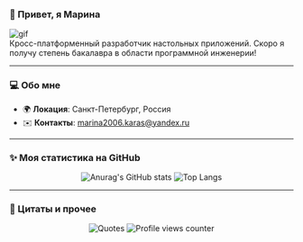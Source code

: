 ### 👋 Привет, я Марина

<img src="https://media1.giphy.com/media/v1.Y2lkPTc5MGI3NjExcTB6Z2Y1N2d1ZjdmbzBwOWdxaHB0MTB3OHVhNGc3MnkzcGl1NW94biZlcD12MV9pbnRlcm5hbF9naWZfYnlfaWQmY3Q9Zw/78XCFBGOlS6keY1Bil/giphy.gif" alt="gif"/>

<br>
Кросс-платформенный разработчик настольных приложений. Скоро я получу степень бакалавра в области программной инженерии!

---

### 💻 Обо мне

* 🌍 **Локация**: Санкт-Петербург, Россия
* ✉️ **Контакты**: [marina2006.karas@yandex.ru](mailto:marina2006.karas@yandex.ru)

---

### ✨ Моя статистика на GitHub

<p align="center">
  <img src="https://github-readme-stats.vercel.app/api?username=vernolll&show_icons=true&theme=radical" alt="Anurag's GitHub stats" />
  <img src="https://github-readme-stats.vercel.app/api/top-langs/?username=vernolll&layout=compact" alt="Top Langs" />
</p>

---

### 💬 Цитаты и прочее

<p align="center">
  <img src="https://quotes-github-readme.vercel.app/api?type=horizontal&theme=dark" alt="Quotes" />
  <img src="https://komarev.com/ghpvc/?username=vernolll&color=blue" alt="Profile views counter" />
</p>
